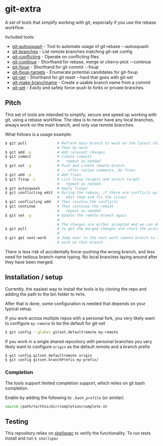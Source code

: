 # git-extra

A set of tools that simplify working with git, especially if you use the rebase
workflow.

Included tools:
* [git-autosquash] - Tool to automate usage of git rebase --autosquash
* [git-branches] - List remote branches matching git-set config
* [git-conflicting] - Operate on conflicting files
* [git-continue] - Shorthand for rebase, merge or cherry-pick --continue
* [git-fixup] - Shorthand for git commit --fixup
* [git-fixup-targets] - Enumerate potential candidates for git-fixup
* [git-get] - Shorthand for git reset --hard that goes with git-set
* [git-make-branchname] - Create a usable branch name from a commit
* [git-set] - Easily and safely force-push to forks or private branches

[git-autosquash]: docs/git-autosquash.md
[git-branches]: docs/git-branches.md
[git-conflicting]: docs/git-conflicting.md
[git-continue]: docs/git-continue.md
[git-fixup]: docs/git-fixup.md
[git-fixup-targets]: docs/git-fixup-targets.md
[git-get]: docs/git-get.md
[git-make-branchname]: docs/git-make-branchname.md
[git-set]: docs/git-set.md

## Pitch

This set of tools are intended to simplify, secure and speed up working with
git, using a rebase workflow. The idea is to never have any local branches,
always work on the main branch, and only use remote branches.

What follows is a usage example:
```sh
$ git pull              # Refresh main branch to work on the latest changes
                        # Then do work
$ git add -p            # Add relevant changes
$ git commit            # Create commits
                        #   repeat as needed
$ git set -g            # Push and create remote branch
                        # .. after review comments, do fixes
$ git add -p            # Add fixes
$ git fixup -i          # List fixup targets and select target
                        #   repeat as needed
$ git autosquash        # Apply fixups
$ git conflicting edit  # During the rebase, if there are conflicts quickly
                        #   edit them and fix the issues
$ git conflicting add   # Then resolve the conflicts
$ git continue          # Then continue the rebase
                        #   repeat as needed
$ git set -g            # Update the remote branch again
                        #
                        # The changes are either accepted and we can do
$ git pull              # to get the merged changes and start the process over
                        #
$ git get next-work     # Jump over to the next-work remote branch to apply
                        # work on that branch
```

There is less risk of accidentally force-pushing the wrong branch, and less
need for tedious branch-name typing. No local branches laying around after
they have been merged.

## Installation / setup

Currently, the easiest way to install the tools is by cloning the repo
and adding the path to the bin folder to `PATH`.

After that is done, some configuration is needed that depends on your typical
setup.

If you work across multiple repos with a personal fork, you very likely want to
configure `my-remote` to be the default for git-set

```sh
$ git config --global gitset.defaultremote my-remote
```

If you work in a single shared repository with personal branches you very likely
want to configure `origin` as the default remote and a branch prefix

```sh
$ git config gitset.defaultremote origin
$ git config gitset.branchPrefix my-prefix/
```

### Completion

The tools support limited completion support, which relies on git bash
completion.

Enable by adding the following to `.bash_profile` (or similar)

```sh
source /path/to/this/dir/completion/complete.sh
```

## Testing

This repository relies on [shellspec] to verify the functionality. To run tests
install and run `$ shellspec`

[shellspec]: https://github.com/shellspec/shellspec
